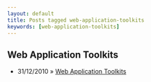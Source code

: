 ```yaml
---
layout: default
title: Posts tagged web-application-toolkits
keywords: [web-application-toolkits]
---
```

<h2 class="category">Web Application Toolkits</h2>
<ul class="posts">
<li>
<p>
<span class="date">31/12/2010</span> &raquo; 
<a href="/blog/web-application-toolkits">Web Application Toolkits</a>
</p>
</li> 
</ul>
